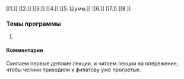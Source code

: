 [[1.]]
[[2.]]
[[3.]]
[[4.]]
[[5. Шумы.]]
[[6.]]
[[7.]]
[[8.]]


### Темы программы
1)



#### Комментарии
Скипаем первые детские лекции, и читаем лекции на опережение, чтобы челики приходили к филатову уже прогретые.

